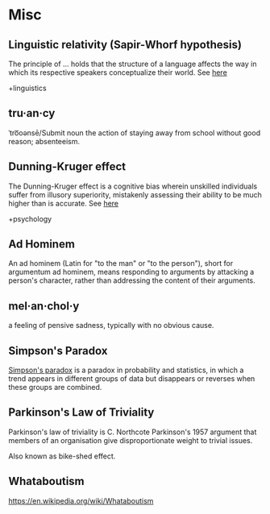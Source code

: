 Misc
====

Linguistic relativity (Sapir-Whorf hypothesis)
----------------------------------------------

The principle of ... holds that the structure of a language affects the way in which its respective speakers conceptualize their world. See [here](http://en.wikipedia.org/wiki/Linguistic_relativity)

+linguistics

tru·an·cy
---------

ˈtro͞oənsē/Submit
noun
the action of staying away from school without good reason; absenteeism.

Dunning-Kruger effect
---------------------

The Dunning-Kruger effect is a cognitive bias wherein unskilled individuals suffer from illusory superiority, mistakenly assessing their ability to be much higher than is accurate. See [here](http://en.wikipedia.org/wiki/Dunning%E2%80%93Kruger_effect)

+psychology

Ad Hominem
----------

An ad hominem (Latin for "to the man" or "to the person"), short for argumentum ad hominem, means responding to arguments by attacking a person's character, rather than addressing the content of their arguments.

mel·an·chol·y
-------------

a feeling of pensive sadness, typically with no obvious cause.

Simpson's Paradox
-----------------

[Simpson's paradox](https://en.wikipedia.org/wiki/Simpson%27s_paradox) is a paradox in probability and statistics, in which a trend appears in different groups of data but disappears or reverses when these groups are combined.

Parkinson's Law of Triviality
-----------------------------
Parkinson's law of triviality is C. Northcote Parkinson's 1957 argument that members of an organisation give disproportionate weight to trivial issues.

Also known as bike-shed effect.

Whataboutism
------------
https://en.wikipedia.org/wiki/Whataboutism
